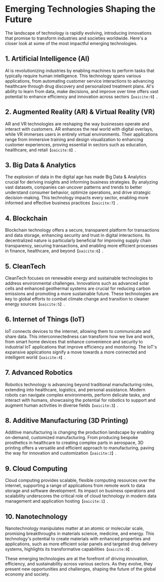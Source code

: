 # Emerging Technologies Shaping the Future

The landscape of technology is rapidly evolving, introducing innovations that promise to transform industries and societies worldwide. Here's a closer look at some of the most impactful emerging technologies.

## 1. Artificial Intelligence (AI)

AI is revolutionizing industries by enabling machines to perform tasks that typically require human intelligence. This technology spans various applications, from automating customer service interactions to advancing healthcare through drug discovery and personalized treatment plans. AI's ability to learn from data, make decisions, and improve over time offers vast potential to enhance efficiency and innovation across sectors&#8203;``【oaicite:9】``&#8203;.

## 2. Augmented Reality (AR) & Virtual Reality (VR)

AR and VR technologies are reshaping the way businesses operate and interact with customers. AR enhances the real world with digital overlays, while VR immerses users in entirely virtual environments. Their applications range from immersive training and design visualization to enhancing customer experiences, proving essential in sectors such as education, healthcare, and retail&#8203;``【oaicite:8】``&#8203;.

## 3. Big Data & Analytics

The explosion of data in the digital age has made Big Data & Analytics crucial for deriving insights and informing business strategies. By analyzing vast datasets, companies can uncover patterns and trends to better understand consumer behavior, optimize operations, and drive strategic decision-making. This technology impacts every sector, enabling more informed and effective business practices&#8203;``【oaicite:7】``&#8203;.

## 4. Blockchain

Blockchain technology offers a secure, transparent platform for transactions and data storage, enhancing security and trust in digital interactions. Its decentralized nature is particularly beneficial for improving supply chain transparency, securing transactions, and enabling more efficient processes in finance, healthcare, and beyond&#8203;``【oaicite:6】``&#8203;.

## 5. CleanTech

CleanTech focuses on renewable energy and sustainable technologies to address environmental challenges. Innovations such as advanced solar cells and enhanced geothermal systems are crucial for reducing carbon emissions and promoting a more sustainable future. These technologies are key to global efforts to combat climate change and transition to cleaner energy sources&#8203;``【oaicite:5】``&#8203;.

## 6. Internet of Things (IoT)

IoT connects devices to the internet, allowing them to communicate and share data. This interconnectedness can transform how we live and work, from smart home devices that enhance convenience and security to industrial IoT applications that improve efficiency and monitoring. The IoT's expansive applications signify a move towards a more connected and intelligent world&#8203;``【oaicite:4】``&#8203;.

## 7. Advanced Robotics

Robotics technology is advancing beyond traditional manufacturing roles, extending into healthcare, logistics, and personal assistance. Modern robots can navigate complex environments, perform delicate tasks, and interact with humans, showcasing the potential for robotics to support and augment human activities in diverse fields&#8203;``【oaicite:3】``&#8203;.

## 8. Additive Manufacturing (3D Printing)

Additive manufacturing is changing the production landscape by enabling on-demand, customized manufacturing. From producing bespoke prosthetics in healthcare to creating complex parts in aerospace, 3D printing offers a versatile and efficient approach to manufacturing, paving the way for innovation and customization&#8203;``【oaicite:2】``&#8203;.

## 9. Cloud Computing

Cloud computing provides scalable, flexible computing resources over the internet, supporting a range of applications from remote work to data storage and software development. Its impact on business operations and scalability underscores the critical role of cloud technology in modern data management and application hosting&#8203;``【oaicite:1】``&#8203;.

## 10. Nanotechnology

Nanotechnology manipulates matter at an atomic or molecular scale, promising breakthroughs in materials science, medicine, and energy. This technology's potential to create materials with enhanced properties and applications, such as more efficient solar panels and targeted drug delivery systems, highlights its transformative capabilities&#8203;``【oaicite:0】``&#8203;.

These emerging technologies are at the forefront of driving innovation, efficiency, and sustainability across various sectors. As they evolve, they present new opportunities and challenges, shaping the future of the global economy and society.
